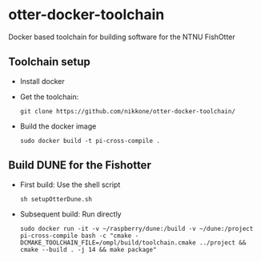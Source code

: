 # otter-docker-toolchain
Docker based toolchain for building software for the NTNU FishOtter

## Toolchain setup
* Install docker
* Get the toolchain:

      git clone https://github.com/nikkone/otter-docker-toolchain/
* Build the docker image

      sudo docker build -t pi-cross-compile .
## Build DUNE for the Fishotter
* First build: Use the shell script

      sh setupOtterDune.sh
* Subsequent build: Run directly

      sudo docker run -it -v ~/raspberry/dune:/build -v ~/dune:/project pi-cross-compile bash -c "cmake -DCMAKE_TOOLCHAIN_FILE=/ompl/build/toolchain.cmake ../project && cmake --build . -j 14 && make package"
